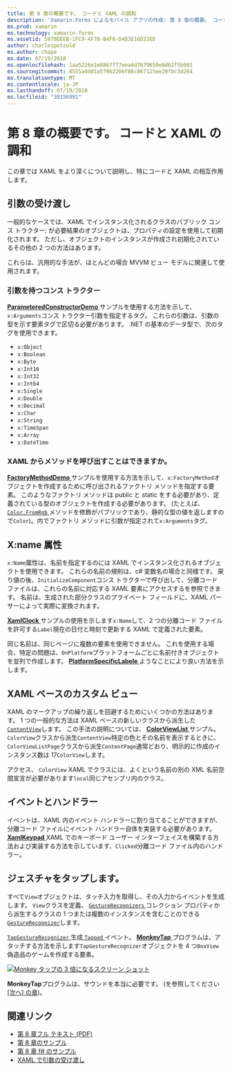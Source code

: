 ```yaml
---
title: 第 8 章の概要です。 コードと XAML の調和
description: 'Xamarin.Forms によるモバイル アプリの作成: 第 8 章の概要。 コードと XAML の調和'
ms.prod: xamarin
ms.technology: xamarin-forms
ms.assetid: 5970DEEB-1FC9-4F78-B4F6-D403E16D22ED
author: charlespetzold
ms.author: chape
ms.date: 07/19/2018
ms.openlocfilehash: 1aa5226e1e6867f77eea4d7679650e8d62f5b981
ms.sourcegitcommit: 8555a4dd1a579b2206f86c867125ee20fbc3d264
ms.translationtype: MT
ms.contentlocale: ja-JP
ms.lasthandoff: 07/19/2018
ms.locfileid: "39156991"
---
```

# <a name="summary-of-chapter-8-code-and-xaml-in-harmony"></a>第 8 章の概要です。 コードと XAML の調和

この章では XAML をより深くについて説明し、特にコードと XAML の相互作用します。

## <a name="passing-arguments"></a>引数の受け渡し

一般的なケースでは、XAML でインスタンス化されるクラスのパブリック コンス トラクター; が必要結果のオブジェクトは、プロパティの設定を使用して初期化されます。 ただし、オブジェクトのインスタンスが作成され初期化されているその他の 2 つの方法はあります。

これらは、汎用的な手法が、ほとんどの場合 MVVM ビュー モデルに関連して使用されます。

### <a name="constructors-with-arguments"></a>引数を持つコンス トラクター

[ **ParameteredConstructorDemo** ](https://github.com/xamarin/xamarin-forms-book-samples/tree/master/Chapter08/ParameteredConstructorDemo)サンプルを使用する方法を示して、`x:Arguments`コンス トラクター引数を指定するタグ。 これらの引数は、引数の型を示す要素タグで区切る必要があります。 .NET の基本のデータ型で、次のタグを使用できます。

- `x:Object`
- `x:Boolean`
- `x:Byte`
- `x:Int16`
- `x:Int32`
- `x:Int64`
- `x:Single`
- `x:Double`
- `x:Decimal`
- `x:Char`
- `x:String`
- `x:TimeSpan`
- `x:Array`
- `x:DateTime`

### <a name="can-i-call-methods-from-xaml"></a>XAML からメソッドを呼び出すことはできますか。

[ **FactoryMethodDemo** ](https://github.com/xamarin/xamarin-forms-book-samples/tree/master/Chapter08/FactoryMethodDemo)サンプルを使用する方法を示して、`x:FactoryMethod`オブジェクトを作成するために呼び出されるファクトリ メソッドを指定する要素。 このようなファクトリ メソッドは public と static をする必要があり、定義されている型のオブジェクトを作成する必要があります。 (たとえば、 [ `Color.FromRgb` ](xref:Xamarin.Forms.Color.FromRgb(System.Double,System.Double,System.Double))メソッドを修飾がパブリックであり、静的な型の値を返しますので`Color`)。内でファクトリ メソッドに引数が指定されて`x:Arguments`タグ。

## <a name="the-xname-attribute"></a>X:name 属性

`x:Name`属性は、名前を指定するのには XAML でインスタンス化されるオブジェクトを使用できます。 これらの名前の規則は、c# 変数名の場合と同様です。 戻り値の後、`InitializeComponent`コンス トラクターで呼び出して、分離コード ファイルは、これらの名前に対応する XAML 要素にアクセスするを参照できます。 名前は、生成された部分クラスのプライベート フィールドに、XAML パーサーによって実際に変換されます。

[ **XamlClock** ](https://github.com/xamarin/xamarin-forms-book-samples/tree/master/Chapter08/XamlClock)サンプルの使用を示します`x:Name`して、2 つの分離コード ファイルを許可する`Label`現在の日付と時刻で更新する XAML で定義された要素。

同じ名前は、同じページに複数の要素を使用できません。 これを使用する場合、特定の問題は、`OnPlatform`プラットフォームごとに名前付きオブジェクトを並列で作成します。 [ **PlatformSpecificLabele** ](https://github.com/xamarin/xamarin-forms-book-samples/tree/master/Chapter08/PlatformSpecificLabels)ようなことにより良い方法を示します。

## <a name="custom-xaml-based-views"></a>XAML ベースのカスタム ビュー

XAML のマークアップの繰り返しを回避するためにいくつかの方法はあります。 1 つの一般的な方法は XAML ベースの新しいクラスから派生した[ `ContentView`](xref:Xamarin.Forms.ContentView)します。 この手法の説明については、 [ **ColorViewList** ](https://github.com/xamarin/xamarin-forms-book-samples/tree/master/Chapter08/ColorViewList)サンプル。 `ColorView`クラスから派生`ContentView`特定の色とその名前を表示するときに、`ColorViewListPage`クラスから派生`ContentPage`通常どおり、明示的に作成のインスタンス数は 17`ColorView`します。

アクセス、 `ColorView` XAML でクラスには、よくという名前の別の XML 名前空間宣言が必要があります`local`同じアセンブリ内のクラス。

## <a name="events-and-handlers"></a>イベントとハンドラー

イベントは、XAML 内のイベント ハンドラーに割り当てることができますが、分離コード ファイルにイベント ハンドラー自体を実装する必要があります。 [ **XamlKeypad** ](https://github.com/xamarin/xamarin-forms-book-samples/tree/master/Chapter08/XamlKeypad) XAML でのキーボード ユーザー インターフェイスを構築する方法および実装する方法を示しています、`Clicked`分離コード ファイル内のハンドラー。

## <a name="tap-gestures"></a>ジェスチャをタップします。

すべて`View`オブジェクトは、タッチ入力を取得し、その入力からイベントを生成します。 `View`クラスを定義、 [ `GestureRecognizers` ](xref:Xamarin.Forms.View.GestureRecognizers)コレクション プロパティから派生するクラスの 1 つまたは複数のインスタンスを含むことのできる[ `GestureRecognizer`](xref:Xamarin.Forms.GestureRecognizer)します。

[ `TapGestureRecognizer` ](xref:Xamarin.Forms.TapGestureRecognizer)生成[ `Tapped` ](xref:Xamarin.Forms.TapGestureRecognizer.Tapped)イベント。 [ **MonkeyTap** ](https://github.com/xamarin/xamarin-forms-book-samples/tree/master/Chapter08/MonkeyTap)プログラムは、アタッチする方法を示します`TapGestureRecognizer`オブジェクトを 4 つ`BoxView`偽造品のゲームを作成する要素。

[![Monkey タップの 3 倍になるスクリーン ショット](images/ch08fg07-small.png "まがい物ゲーム")](images/ch08fg07-large.png#lightbox "まがい物ゲーム")

**MonkeyTap**プログラムは、サウンドを本当に必要です。 (を参照してください[[次へ] の章](chapter09.md))。

## <a name="related-links"></a>関連リンク

- [第 8 章フル テキスト (PDF)](https://download.xamarin.com/developer/xamarin-forms-book/XamarinFormsBook-Ch08-Apr2016.pdf)
- [第 8 章のサンプル](https://github.com/xamarin/xamarin-forms-book-samples/tree/master/Chapter08)
- [第 8 章 f# のサンプル](https://github.com/xamarin/xamarin-forms-book-samples/tree/master/Chapter08/FS/XamlKeypad)
- [XAML で引数の受け渡し](~/xamarin-forms/xaml/passing-arguments.md)
